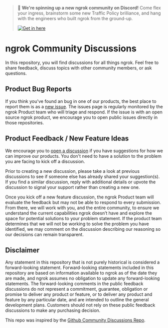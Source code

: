 > 🤖 **We're spinning up a new ngrok community on Discord!** Come flex your ingress, brainstorm some new Traffic Policy brilliance, and hang with the engineers who built ngrok from the ground-up.
> 
> [![Get in here](https://img.shields.io/discord/1362500814312182032?label=Get%20in%20here&logo=discord&style=flat)](https://ngrok.com/discord)

# ngrok Community Discussions

In this repository, you will find discussions for all things ngrok. Feel free to share feedback, discuss topics with other community members, or ask questions.

## Product Bug Reports

If you think you've found an bug in one of our products, the best place to report them is as a [new issue](https://github.com/ngrok/ngrok/issues/new). The issues page is regularly monitored by the ngrok Product team who will triage and respond. If the issue is with an open source ngrok product, we encourage you to open public issues directly in those repositories.

## Product Feedback / New Feature Ideas

We encourage you to [open a discussion](https://github.com/ngrok/ngrok/discussions/categories/ideas) if you have suggestions for how we can improve our products. You don't need to have a solution to the problem you are facing to kick off a discussion. 

Prior to creating a new discussion, please take a look at previous discussions to see if someone else has already shared your suggestion(s). If you find a similar discussion, reply with additional details or upvote the discussion to signal your support rather than creating a new one.

Once you kick off a new feature discussion, the ngrok Product team will evaluate the feedback but may not be able to respond to every submission. From there, we will work with you, and the entire community, to ensure we understand the current capabilities ngrok doesn’t have and explore the space for potential solutions to your problem statement. If the product team determines that we will not be working to solve the problem you have identified, we may comment on the discussion describing our reasoning so our decisions can remain transparent.

## Disclaimer

Any statement in this repository that is not purely historical is considered a forward-looking statement. Forward-looking statements included in this repository are based on information available to ngrok as of the date they are made, and ngrok assumes no obligation to update any forward-looking statements. The forward-looking comments in the public feedback discussions do not represent a commitment, guarantee, obligation or promise to deliver any product or feature, or to deliver any product and feature by any particular date, and are intended to outline the general development plans. Customers should not rely on these public feedback discussions to make any purchasing decision.

This repo was inspired by the [Github Community Discussions Repo](https://github.com/community/community).
